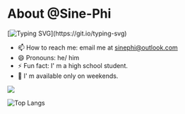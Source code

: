 About @Sine-Phi
====
  [![Typing SVG](https://readme-typing-svg.herokuapp.com?font=Fira+Code&pause=1000&width=435&lines=Hi%2C+there!+This+is+Sine+Phi.)](https://git.io/typing-svg)  

- 📫 How to reach me: email me at sinephi@outlook.com
- 😄 Pronouns: he/ him
- ⚡ Fun fact: I' m a high school student. 
- 🍹 I' m available only on weekends.

![](https://github-readme-stats.vercel.app/api?username=SinePhi&show_icons=true&theme=transparent)

![Top Langs](https://github-readme-stats.vercel.app/api/top-langs/?username=SinePhi&layout=compact&theme=transparent)
